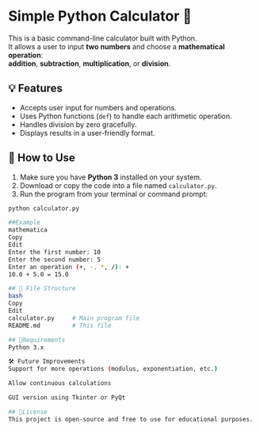 # Simple Python Calculator 🧮

This is a basic command-line calculator built with Python.  
It allows a user to input **two numbers** and choose a **mathematical operation**:  
**addition**, **subtraction**, **multiplication**, or **division**.

## 💡 Features

- Accepts user input for numbers and operations.
- Uses Python functions (`def`) to handle each arithmetic operation.
- Handles division by zero gracefully.
- Displays results in a user-friendly format.

## 🚀 How to Use

1. Make sure you have **Python 3** installed on your system.
2. Download or copy the code into a file named `calculator.py`.
3. Run the program from your terminal or command prompt:

```bash
python calculator.py

##Example
mathematica
Copy
Edit
Enter the first number: 10  
Enter the second number: 5  
Enter an operation (+, -, *, /): +  
10.0 + 5.0 = 15.0

## 📁 File Structure
bash
Copy
Edit
calculator.py     # Main program file
README.md         # This file

## 📘Requirements
Python 3.x

🛠️ Future Improvements
Support for more operations (modulus, exponentiation, etc.)

Allow continuous calculations

GUI version using Tkinter or PyQt

## 📄License
This project is open-source and free to use for educational purposes.


